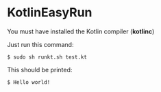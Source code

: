 # KotlinEasyRun

You must have installed the Kotlin compiler (**kotlinc**)

Just run this command:  

    $ sudo sh runkt.sh test.kt

This should be printed:

    $ Hello world!

